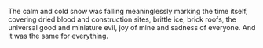 The calm and cold snow was falling meaninglessly marking the time itself, covering dried blood and construction sites, brittle ice, brick roofs, the universal good and miniature evil, joy of mine and sadness of everyone. And it was the same for everything. 

